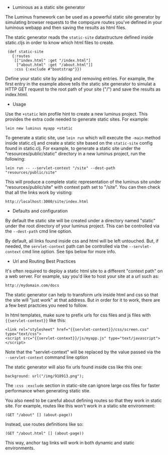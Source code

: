 * Luminous as a static site generator

The Luminus framework can be used as a powerful static site generator
by simulating browser requests to the compojure routes you've defined
in your luminous webapp and then saving the results as html files.

The static generator reads the `static-site` datastructure defined
inside static.cljs in order to know which html files to create.

     (def static-site
       {:routes
        [["index.html" :get "/index.html"]
         ["about.html" :get "/about.html"]]
        :css {:exclude #"bootstrap"}})

Define your static site by adding and removing entries. For example,
the first entry in the example above tells the static site generator
to simulat a HTTP GET request to the root path of your site ("/") and
save the results as index.html.

* Usage

Use the `+static` lein profile hint to create a new luminus project.
This provides the extra code needed to generate static sites. For
example:

    lein new luminus myapp +static

To generate a static site, use `lein run` which will execute the
`-main` method inside static.clj and create a static site based on the
`static-site` config found in static.clj. For example, to generate a
static site under the "resources/public/static" directory in a new
luminus project, run the following:

    lein run -- --servlet-context "/site" --dest-path "resources/public/site"

This will produce a complete static representation of the luminus site
under "resources/public/site" with context path set to "/site". You
can then check that all the links work by visiting:

    http://localhost:3000/site/index.html
    
* Defaults and configuration

By default the static site will be created under a directory named
"static" under the root directory of your luminus project. This can be
controlled via the `--dest-path` cmd line option.

By default, all links found inside css and html will be left
untouched. But, if needed, the `servlet-context` path can be
controlled via the `--servlet-context` cmd line option. See tips below
for more info.

* Url and Routing Best Practices

It's often required to deploy a static html site to a different
"context path" on a web server. For example, say you'd like to host
your site at a url such as:

    http://mydomain.com/docs

The static generator can help to transform urls inside html and css so
that the site will "just work" at that address. But in order for it to
work, there are a few best practcies you need to follow.

In html templates, make sure to prefix urls for css files and js files
with `{{servlet-context}}` like this:

    <link rel="stylesheet" href="{{servlet-context}}/css/screen.css" type="text/css">
    <script src="{{servlet-context}}/js/myapp.js" type="text/javascript"></script>

Note that the "servlet-context" will be replaced by the value passed
via the `--servlet-context` command line option

The static generator will also fix urls found inside css like this
one:

    background: url("/img/918913.png");

The `:css :exclude` section in static-site can ignore large css files
for faster performance when generating static stie.

You also need to be careful about defining routes so that they work in
static site. For example, routes like this won't work in a static site environment:

    (GET "/about" [] (about-page))

Instead, use routes definitions like so:

    (GET "/about.html" [] (about-page))

This way, anchor tag links will work in both dynamic and static environments.


